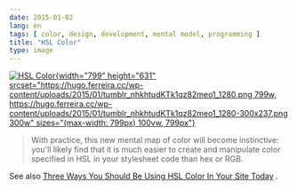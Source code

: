 ```yaml
---
date: 2015-01-02
lang: en
tags: [ color, design, development, mental model, programming ]
title: "HSL Color"
type: image
---
```


[![HSL
Color](https://hugo.ferreira.cc/wp-content/uploads/2015/01/tumblr_nhkhtudKTk1qz82meo1_1280.png){width="799"
height="631"
srcset="https://hugo.ferreira.cc/wp-content/uploads/2015/01/tumblr_nhkhtudKTk1qz82meo1_1280.png 799w, https://hugo.ferreira.cc/wp-content/uploads/2015/01/tumblr_nhkhtudKTk1qz82meo1_1280-300x237.png 300w"
sizes="(max-width: 799px) 100vw, 799px"}](https://hugo.ferreira.cc/wp-content/uploads/2015/01/tumblr_nhkhtudKTk1qz82meo1_1280.png)

> With practice, this new mental map of color will become instinctive:
> you'll likely find that it is much easier to create and manipulate
> color specified in HSL in your stylesheet code than hex or RGB.

See also [Three Ways You Should Be Using HSL Color In Your Site
Today](http://demosthenes.info/blog/576/Three-Ways-You-Should-Be-Using-HSL-Color-In-Your-Site-Today)
.

